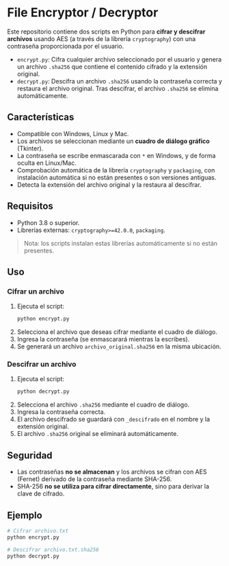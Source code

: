 # File Encryptor / Decryptor

Este repositorio contiene dos scripts en Python para **cifrar y descifrar archivos** usando AES (a través de la librería `cryptography`) con una contraseña proporcionada por el usuario.

- `encrypt.py`: Cifra cualquier archivo seleccionado por el usuario y genera un archivo `.sha256` que contiene el contenido cifrado y la extensión original.
- `decrypt.py`: Descifra un archivo `.sha256` usando la contraseña correcta y restaura el archivo original. Tras descifrar, el archivo `.sha256` se elimina automáticamente.

## Características

- Compatible con Windows, Linux y Mac.
- Los archivos se seleccionan mediante un **cuadro de diálogo gráfico** (Tkinter).
- La contraseña se escribe enmascarada con `*` en Windows, y de forma oculta en Linux/Mac.
- Comprobación automática de la librería `cryptography` y `packaging`, con instalación automática si no están presentes o son versiones antiguas.
- Detecta la extensión del archivo original y la restaura al descifrar.

## Requisitos

- Python 3.8 o superior.
- Librerías externas: `cryptography>=42.0.0`, `packaging`.

> Nota: los scripts instalan estas librerías automáticamente si no están presentes.

## Uso

### Cifrar un archivo

1. Ejecuta el script:
   ```bash
   python encrypt.py
   ```
2. Selecciona el archivo que deseas cifrar mediante el cuadro de diálogo.
3. Ingresa la contraseña (se enmascarará mientras la escribes).
4. Se generará un archivo `archivo_original.sha256` en la misma ubicación.

### Descifrar un archivo

1. Ejecuta el script:
   ```bash
   python decrypt.py
   ```
2. Selecciona el archivo `.sha256` mediante el cuadro de diálogo.
3. Ingresa la contraseña correcta.
4. El archivo descifrado se guardará con `_descifrado` en el nombre y la extensión original.
5. El archivo `.sha256` original se eliminará automáticamente.

## Seguridad

- Las contraseñas **no se almacenan** y los archivos se cifran con AES (Fernet) derivado de la contraseña mediante SHA-256.
- SHA-256 **no se utiliza para cifrar directamente**, sino para derivar la clave de cifrado.

## Ejemplo

```bash
# Cifrar archivo.txt
python encrypt.py

# Descifrar archivo.txt.sha256
python decrypt.py
```

